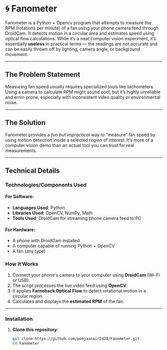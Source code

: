 # 🌀 Fanometer


Fanometer is a Python + Opencv program that attempts to measure the RPM (rotations per minute) of a fan using your phone camera feed through DroidCam. It detects motion in a circular area and estimates speed using optical flow calculations.
While it’s a neat computer vision experiment, it’s essentially **useless** in practical terms — the readings are not accurate and can be easily thrown off by lighting, camera angle, or background movement.

---

## The Problem Statement

Measuring fan speed usually requires specialized tools like tachometers. Using a camera to calculate RPM might sound cool, but it’s highly unreliable and error-prone, especially with inconsistent video quality or environmental noise.

---

## The Solution

Fanometer provides a *fun but impractical* way to “measure” fan speed by using motion detection inside a selected region of interest. It’s more of a computer vision demo than an actual tool you can trust for real measurements.

---

## Technical Details

### Technologies/Components Used

#### For Software:
- **Languages Used**: Python
- **Libraries Used**: OpenCV, NumPy, Math
- **Tools Used**: DroidCam for streaming phone camera feed to PC

#### For Hardware:
- A phone with DroidCam installed
- A computer capable of running Python + OpenCV
- A fan (any type)


### How It Works
1. Connect your phone's camera to your computer using **DroidCam** (Wi-Fi or USB).
2. The script processes the live video feed using **OpenCV**.
3. It applies **Farneback Optical Flow** to detect rotational motion in a circular region.
4. Calculates and displays the **estimated RPM** of the fan.

---

### Installation
1. **Clone this repository**:
   ```bash
   git clone https://github.com/poojasnair2428/Fanometer.git
   cd Fanometer
